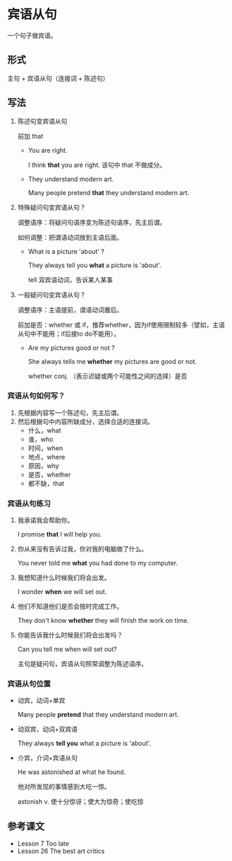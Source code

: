 # 宾语从句

一个句子做宾语。



## 形式

主句 + 宾语从句（连接词 + 陈述句）



## 写法

1. 陈述句变宾语从句

    前加 that
    
    - You are right.

      I think **that** you are right. 该句中 that 不做成分。
    
    - They understand modern art.
    
      Many people pretend **that** they understand modern art.
    
      
    
2. 特殊疑问句变宾语从句？

    调整语序：将疑问句语序变为陈述句语序，先主后谓。

    如何调整：把谓语动词放到主语后面。

    - What is a picture 'about' ?

      They always tell you **what** a picture is 'about'.

      tell 双宾语动词，告诉某人某事

    

3. 一般疑问句变宾语从句？

    调整语序：主语提前，谓语动词置后。

    前加是否：whether 或 if，推荐whether，因为if使用限制较多（譬如，主语从句中不能用；if后接to do不能用）。

    - Are my pictures good or not ?

      She always tells me **whether** my pictures are good or not.

      whether conj. （表示迟疑或两个可能性之间的选择）是否

    
### 宾语从句如何写？

1. 先根据内容写一个陈述句，先主后谓。
2. 然后根据句中内容所缺成分，选择合适的连接词。
   - 什么，what
   - 谁，who
   - 时间，when
   - 地点，where
   - 原因，why
   - 是否，whether
   - 都不缺，that



### 宾语从句练习

1. 我承诺我会帮助你。

   I promise **that** I will help you.

   

2. 你从来没有告诉过我，你对我的电脑做了什么。

   You never told me **what** you had done to my computer.

   

3. 我想知道什么时候我们将会出发。

   I wonder **when** we will set out.

   

4. 他们不知道他们是否会按时完成工作。

   They don't know **whether** they will finish the work on time.

   

5. 你能告诉我什么时候我们将会出发吗？

   Can you tell me when will set out?

   主句是疑问句，宾语从句照常调整为陈述语序。



### 宾语从句位置

- 动宾，动词+单宾

  Many people **pretend** that they understand modern art.

- 动双宾，动词+双宾语

  They always **tell you** what a picture is 'about'.

- 介宾，介词+宾语从句

  He was astonished at what he found.

  他对所发现的事情感到大吃一惊。
  
  astonish v. 使十分惊讶；使大为惊奇；使吃惊
  
  
  
   



## 参考课文

- Lesson 7 Too late
- Lesson 26 The best art critics